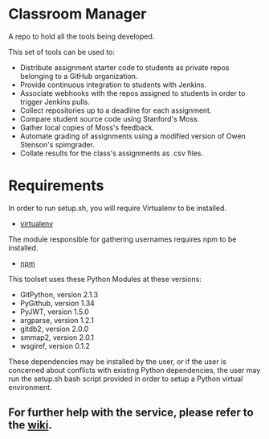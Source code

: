 # Classroom Manager
A repo to hold all the tools being developed.

This set of tools can be used to:  
- Distribute assignment starter code to students as private repos belonging to a GitHub organization.
- Provide continuous integration to students with Jenkins.
- Associate webhooks with the repos assigned to students in order to trigger Jenkins pulls.
- Collect repositories up to a deadline for each assignment.
- Compare student source code using Stanford's Moss.
- Gather local copies of Moss's feedback.
- Automate grading of assignments using a modified version of Owen Stenson's spimgrader.
- Collate results for the class's assignments as .csv files.

# Requirements
In order to run setup.sh, you will require Virtualenv to be installed.
* [virtualenv](https://virtualenv.pypa.io/en/stable/)  


The module responsible for gathering usernames requires npm to be installed.
* [npm](https://www.npmjs.com/)

This toolset uses these Python Modules at these versions:  
* GitPython, version 2.1.3
* PyGithub, version 1.34
* PyJWT, version 1.5.0
* argparse, version 1.2.1
* gitdb2, version 2.0.0
* smmap2, version 2.0.1
* wsgiref, version 0.1.2

These dependencies may be installed by the user, or if the user is concerned about conflicts with existing Python dependencies, the user may run the setup.sh bash script provided in order to setup a Python virtual environment.

## For further help with the service, please refer to the [wiki](https://github.com/cmput229/TA_classroom_manager/wiki).  
